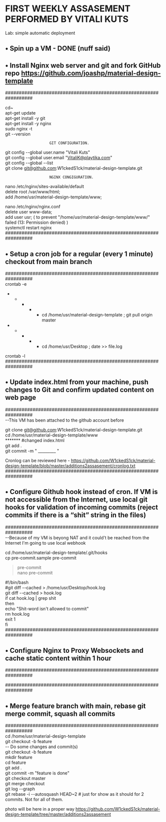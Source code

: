 # FIRST WEEKLY ASSASEMENT PERFORMED BY VITALI KUTS  

Lab: simple automatic deployment  

## •      Spin up a VM  - DONE (nuff said)  

## •      Install Nginx web server and git and fork GitHub repo https://github.com/joashp/material-design-template  
##################################################################  
  
cd~  
apt-get update  
apt-get install -y git  
apt-get install -y nginx  
sudo nginx -t  
git --version  
  
                        GIT CONFIGURATION.  
git config --global user.name "Vitali Kuts"  
git config --global user.email "VitaliK@playtika.com"  
git config --global --list  
git clone git@github.com:W1ckedS1ck/material-design-template.git  
  
                        NGINX CONGIGURATION.   
nano /etc/nginx/sites-available/default  
delete root /var/www/html;  
add    /home/usr/material-design-template/www;  
  
nano /etc/nginx/nginx.conf  
delete user www-data;  
add    user usr; ( to prevent "/home/usr/material-design-template/www/" failed (13: Permission denied) )  
systemctl restart nginx  
##################################################################  
  
## •      Setup a cron job for a regular (every 1 minute) checkout from main branch  
##################################################################  
crontab -e  

* * * * * cd /home/usr/material-design-template ; git pull origin master  
* * * * * cd /home/usr/Desktop ; date >> file.log  
  
crontab -l  
##################################################################  
  
## •      Update index.html from your machine, push changes to Git and confirm updated content on web page  
##################################################################  
--This VM has been attached to the github account before  
  
git clone git@github.com:W1ckedS1ck/material-design-template.git  
cd /home/usr/material-design-template/www  
******* #changed index.html  
git add .  
git commit -m " _________ "  

Cronlog can be reviewed here - https://github.com/W1ckedS1ck/material-design-template/blob/master/additions2assasement/cronlog.txt  
##################################################################  

## •      Configure Github hook instead of cron. If VM is not accessible from the Internet, use local git hooks for validation of incoming commits (reject commits if there is a “shit” string in the files)  
##################################################################  
--Because of my VM is beyong NAT and it could't be reached from the Internet I'm going to use local webhook  
  
cd /home/usr/material-design-template/.git/hooks  
cp pre-commit.sample pre-commit  
 > pre-commit  
nano pre-commit  
  
#!/bin/bash  
#git diff --cached > /home/usr/Desktop/hook.log  
git diff --cached > hook.log  
if cat hook.log | grep shit  
then  
echo "Shit-word isn't allowed to commit"  
rm hook.log  
exit 1  
fi  
##################################################################  
  
## •      Configure Nginx to Proxy Websockets and cache static content within 1 hour  
##################################################################  
  
##################################################################  
  
## •      Merge feature branch with main, rebase git merge commit, squash all commits  
##################################################################  
cd /home/usr/material-design-template  
git checkout -b feature  
-- Do some changes and commit(s)  
git checkout -b feature  
mkdir feature  
cd feature  
git add .  
git commit -m "feature is done"  
git checkout master  
git merge checkout  
git log --graph  
git rebase -i --autosquash HEAD~2 # just for show as it should for 2 commits. Not for all of them.  
  
  
photo will be here in a proper way https://github.com/W1ckedS1ck/material-design-template/tree/master/additions2assasement  

